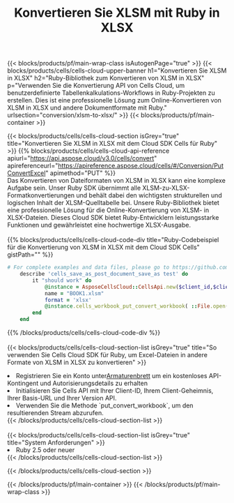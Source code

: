 ﻿---
title:  Konvertieren Sie XLSM mit Ruby in XLSX
description:  Verwendung des Cloud SDK Aspose.Cells für Ruby zum Konvertieren einer XLSM-Formatdatei in eine XLSX-Formatdatei.
---
{{< blocks/products/pf/main-wrap-class isAutogenPage="true" >}}
{{< blocks/products/cells/cells-cloud-upper-banner h1="Konvertieren Sie XLSM in XLSX" h2="Ruby-Bibliothek zum Konvertieren von XLSM in XLSX" p="Verwenden Sie die Konvertierung API von Cells Cloud, um benutzerdefinierte Tabellenkalkulations-Workflows in Ruby-Projekten zu erstellen. Dies ist eine professionelle Lösung zum Online-Konvertieren von XLSM in XLSX und andere Dokumentformate mit Ruby." urlsection="conversion/xlsm-to-xlsx/" >}}
{{< blocks/products/pf/main-container >}}

{{< blocks/products/cells/cells-cloud-section isGrey="true" title="Konvertieren Sie XLSM in XLSX mit dem Cloud SDK Cells für Ruby" >}}
{{% blocks/products/cells/cells-cloud-api-reference apiurl="https://api.aspose.cloud/v3.0/cells/convert" apireferenceurl="https://apireference.aspose.cloud/cells/#/Conversion/PutConvertExcel" apimethod="PUT" %}}
<br/>
Das Konvertieren von Dateiformaten von XLSM in XLSX kann eine komplexe Aufgabe sein. Unser Ruby SDK übernimmt alle XLSM-zu-XLSX-Formatkonvertierungen und behält dabei den wichtigsten strukturellen und logischen Inhalt der XLSM-Quelltabelle bei. Unsere Ruby-Bibliothek bietet eine professionelle Lösung für die Online-Konvertierung von XLSM- in XLSX-Dateien. Dieses Cloud SDK bietet Ruby-Entwicklern leistungsstarke Funktionen und gewährleistet eine hochwertige XLSX-Ausgabe.
<br/>
<br/>
{{% blocks/products/cells/cells-cloud-code-div title="Ruby-Codebeispiel für die Konvertierung von XLSM in XLSX mit dem Cloud SDK Cells" gistPath="" %}}
 
```ruby
# For complete examples and data files, please go to https://github.com/aspose-cells-cloud/aspose-cells-cloud-ruby/
    describe 'cells_save_as_post_document_save_as test' do
        it "should work" do
            @instance = AsposeCellsCloud::CellsApi.new($client_id,$client_secret,"v3.0","https://api.aspose.cloud/")
            name = "BOOK1.xlsm"
            format = 'xlsx'
            @instance.cells_workbook_put_convert_workbook( ::File.open(File.expand_path("data/"+name),"r")  {|io| io.read(io.size) },{:format=>format})     
        end
    end
```
 
{{% /blocks/products/cells/cells-cloud-code-div %}}
<br/>
<br/>
{{< blocks/products/cells/cells-cloud-section-list isGrey="true" title="So verwenden Sie Cells Cloud SDK für Ruby, um Excel-Dateien in andere Formate von XLSM in XLSX zu konvertieren" >}}
<li> Registrieren Sie ein Konto unter<a href="https://dashboard.aspose.cloud/">Armaturenbrett</a> um ein kostenloses API-Kontingent und Autorisierungsdetails zu erhalten</li>
<li>Initialisieren Sie Cells API mit Ihrer Client-ID, Ihrem Client-Geheimnis, Ihrer Basis-URL und Ihrer Version API.</li>
<li>Verwenden Sie die Methode `put_convert_workbook`, um den resultierenden Stream abzurufen.</li>
{{< /blocks/products/cells/cells-cloud-section-list >}}
<br/>
<br/>
{{< blocks/products/cells/cells-cloud-section-list isGrey="true" title="System Anforderungen" >}}
<li>Ruby 2.5 oder neuer</li>
{{< /blocks/products/cells/cells-cloud-section-list >}}

{{< /blocks/products/cells/cells-cloud-section >}}

{{< /blocks/products/pf/main-container >}}
{{< /blocks/products/pf/main-wrap-class >}}
